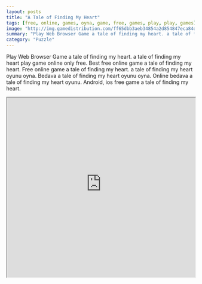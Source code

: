 ```yaml
---
layout: posts
title: "A Tale of Finding My Heart"
tags: [free, online, games, oyna, game, free, games, play, play, games]
image: "http://img.gamedistribution.com/ff65dbb3aeb34854a2d854847eca84df.jpg"
summary: "Play Web Browser Game a tale of finding my heart. a tale of finding my heart play game online only free. Best free online game a tale of finding my heart. Free online game a tale of finding my heart. a tale of finding my heart oyunu oyna. Bedava a tale of finding my heart oyunu oyna. Online bedava a tale of finding my heart oyunu. Android, ios free game a tale of finding my heart."
category: "Puzzle"
---
```


Play Web Browser Game a tale of finding my heart. a tale of finding my heart play game online only free. Best free online game a tale of finding my heart. Free online game a tale of finding my heart. a tale of finding my heart oyunu oyna. Bedava a tale of finding my heart oyunu oyna. Online bedava a tale of finding my heart oyunu. Android, ios free game a tale of finding my heart.

<iframe width="100%" height="480px;" src="http://flash.gamedistribution.com?game=ff65dbb3aeb34854a2d854847eca84df"></iframe>